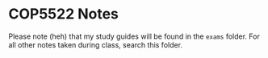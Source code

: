 # COP5522 Notes

Please note (heh) that my study guides will be found in the `exams` folder. For all other notes taken during class, search this folder.